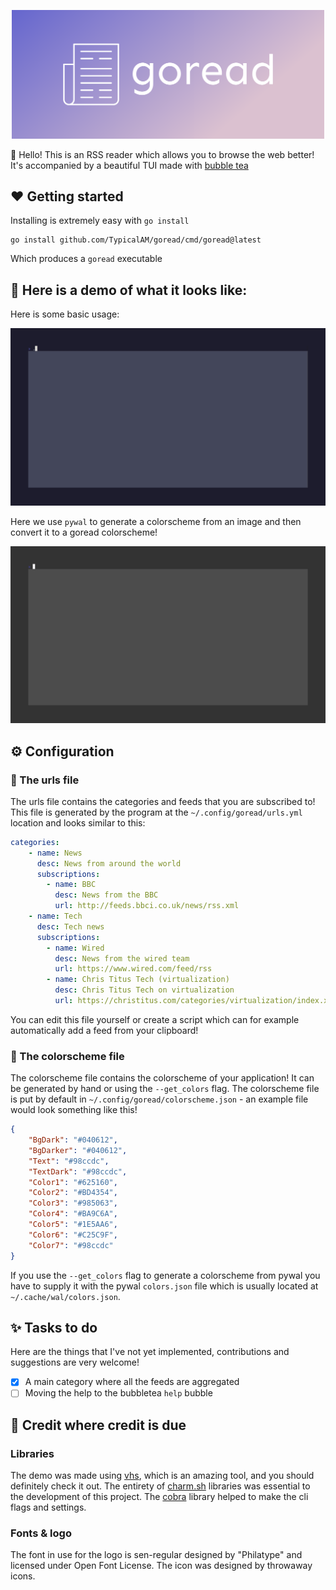 <p align="center">
    <img width="500" src="assets/cover.png" />
</p>

👋 Hello! This is an RSS reader which allows you to browse the web better! It's accompanied by a beautiful TUI made with [bubble tea](https://github.com/charmbracelet/bubbletea)

## ❤️ Getting started

Installing is extremely easy with `go install`

```
go install github.com/TypicalAM/goread/cmd/goread@latest
```

Which produces a `goread` executable

## 📸 Here is a demo of what it looks like:

Here is some basic usage:

<p align="center">
    <img width="700" src="assets/example1.gif" />
</p>

Here we use `pywal` to generate a colorscheme from an image and then convert it to a goread colorscheme!

<p align="center">
    <img width="700" src="assets/example2.gif" />
</p>

## ⚙️  Configuration

### 📝 The urls file

The urls file contains the categories and feeds that you are subscribed to! This file is generated by the program at the `~/.config/goread/urls.yml` location and looks similar to this:

```yaml
categories:
    - name: News
      desc: News from around the world
      subscriptions:
        - name: BBC
          desc: News from the BBC
          url: http://feeds.bbci.co.uk/news/rss.xml
    - name: Tech
      desc: Tech news
      subscriptions:
        - name: Wired
          desc: News from the wired team
          url: https://www.wired.com/feed/rss
        - name: Chris Titus Tech (virtualization)
          desc: Chris Titus Tech on virtualization
          url: https://christitus.com/categories/virtualization/index.xml
```

You can edit this file yourself or create a script which can for example automatically add a feed from your clipboard!

### 🌃 The colorscheme file

The colorscheme file contains the colorscheme of your application! It can be generated by hand or using the `--get_colors` flag. The colorscheme file is put by default in `~/.config/goread/colorscheme.json` - an example file would look something like this!

```json
{
    "BgDark": "#040612",
    "BgDarker": "#040612",
    "Text": "#98ccdc",
    "TextDark": "#98ccdc",
    "Color1": "#625160",
    "Color2": "#BD4354",
    "Color3": "#985063",
    "Color4": "#BA9C6A",
    "Color5": "#1E5AA6",
    "Color6": "#C25C9F",
    "Color7": "#98ccdc"
}
```

If you use the `--get_colors` flag to generate a colorscheme from pywal you have to supply it with the pywal `colors.json` file which is usually located at `~/.cache/wal/colors.json`.

## ✨ Tasks to do

Here are the things that I've not yet implemented, contributions and suggestions are very welcome!

- [X] A main category where all the feeds are aggregated
- [ ] Moving the help to the bubbletea `help` bubble

## 💁 Credit where credit is due

### Libraries

The demo was made using [vhs](https://github.com/charmbracelet/vhs/), which is an amazing tool, and you should definitely check it out. The entirety of [charm.sh](https://charm.sh) libraries was essential to the development of this project. The [cobra](https://github.com/spf13/cobra/) library helped to make the cli flags and settings.

### Fonts & logo

The font in use for the logo is sen-regular designed by "Philatype" and licensed under Open Font License. The icon was designed by throwaway icons.

